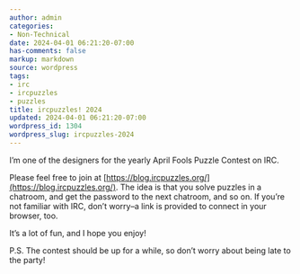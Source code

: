 ```yaml
---
author: admin
categories:
- Non-Technical
date: 2024-04-01 06:21:20-07:00
has-comments: false
markup: markdown
source: wordpress
tags:
- irc
- ircpuzzles
- puzzles
title: ircpuzzles! 2024
updated: 2024-04-01 06:21:20-07:00
wordpress_id: 1304
wordpress_slug: ircpuzzles-2024
---
```

I’m one of the designers for the yearly April Fools Puzzle Contest on IRC.

Please feel free to join at [https://blog.ircpuzzles.org/](https://blog.ircpuzzles.org/). The idea is that you solve puzzles in a chatroom, and get the password to the next chatroom, and so on. If you’re not familiar with IRC, don’t worry–a link is provided to connect in your browser, too.

It’s a lot of fun, and I hope you enjoy!

P.S. The contest should be up for a while, so don’t worry about being late to the party!
